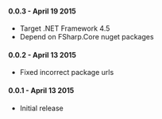 #### 0.0.3 - April 19 2015
* Target .NET Framework 4.5
* Depend on FSharp.Core nuget packages

#### 0.0.2 - April 13 2015
* Fixed incorrect package urls

#### 0.0.1 - April 13 2015
* Initial release
